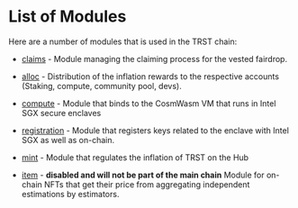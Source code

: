 <!--
order: 0
-->

# List of Modules

Here are a number of modules that is used in the TRST chain:

- [claims](claims/spec/README.md) - Module managing the claiming process for the vested fairdrop.
- [alloc](alloc/spec/README.md) - Distribution of the inflation rewards to the respective  accounts (Staking, compute, community pool, devs).
- [compute](compute) - Module that binds to the CosmWasm VM that runs in Intel SGX secure enclaves
- [registration](registration) - Module that registers keys related to the enclave with Intel SGX as well as on-chain. 
- [mint](mint) - Module that regulates the inflation of TRST on the Hub

- [item](item) - **disabled and will not be part of the main chain** Module for on-chain NFTs that get their price from aggregating independent estimations by estimators. 